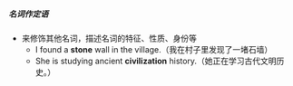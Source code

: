 ##### 名词作定语
- 来修饰其他名词，描述名词的特征、性质、身份等
	- I found a **stone** wall in the village.（我在村子里发现了一堵石墙）
	- She is studying ancient **civilization** history.（她正在学习古代文明历史。）
